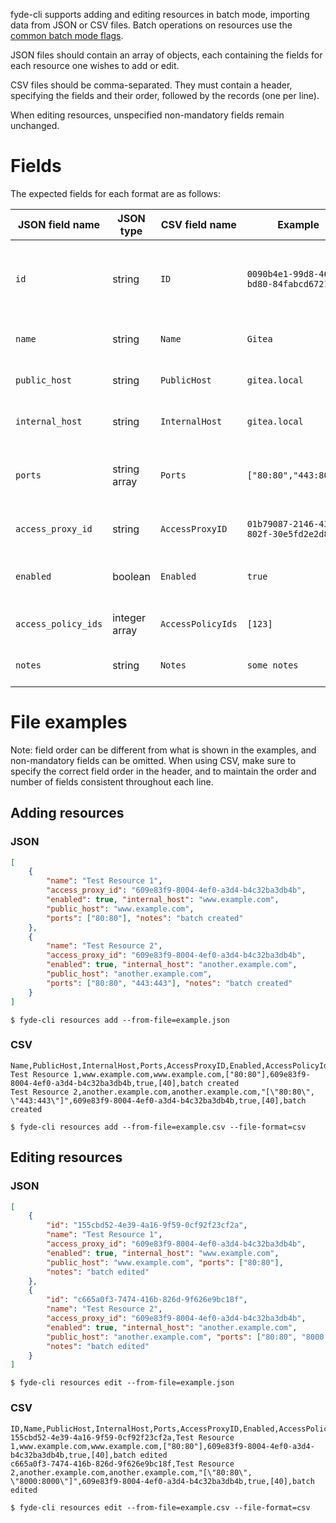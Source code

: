 fyde-cli supports adding and editing resources in batch mode, importing data from JSON or CSV files.
Batch operations on resources use the [common batch mode flags](https://github.com/fyde/fyde-cli/wiki/Common-batch-mode-flags).

JSON files should contain an array of objects, each containing the fields for each resource one wishes to add or edit.

CSV files should be comma-separated.
They must contain a header, specifying the fields and their order, followed by the records (one per line).

When editing resources, unspecified non-mandatory fields remain unchanged.

# Fields

The expected fields for each format are as follows:

| JSON field name | JSON type | CSV field name | Example | Description | Mandatory
| --- | --- | --- | --- | --- | --- |
| `id` | string | `ID` | `0090b4e1-99d8-46c5-bd80-84fabcd67214` | ID of the resource to edit.<br>**Used only when editing** | When editing
| `name` | string | `Name` | `Gitea` | Name of the resource | When adding
| `public_host` | string | `PublicHost` | `gitea.local` | Public host of the resource | When adding
| `internal_host` | string | `InternalHost` | `gitea.local` | Internal host of the resource | When adding
| `ports` | string array | `Ports` | `["80:80","443:8080"]` | Port mappings. In CSV, surround by quotes | When adding
| `access_proxy_id` | string | `AccessProxyID` | `01b79087-2146-4399-802f-30e5fd2e2d8f` | Proxy ID for the resource | When adding
| `enabled` | boolean | `Enabled` | `true` | Whether the resource is enabled | When adding
| `access_policy_ids` | integer array | `AccessPolicyIds` | `[123]` | Resource access policy IDs | No
| `notes` | string | `Notes` | `some notes` | Notes on the resource | No

# File examples

Note: field order can be different from what is shown in the examples, and non-mandatory fields can be omitted.
When using CSV, make sure to specify the correct field order in the header, and to maintain the order and number of fields consistent throughout each line.

## Adding resources

### JSON

```json
[
    {
        "name": "Test Resource 1",
        "access_proxy_id": "609e83f9-8004-4ef0-a3d4-b4c32ba3db4b",
        "enabled": true, "internal_host": "www.example.com",
        "public_host": "www.example.com",
        "ports": ["80:80"], "notes": "batch created"        
    },
    {
        "name": "Test Resource 2",
        "access_proxy_id": "609e83f9-8004-4ef0-a3d4-b4c32ba3db4b",
        "enabled": true, "internal_host": "another.example.com",
        "public_host": "another.example.com",
        "ports": ["80:80", "443:443"], "notes": "batch created"
    }
]
```

`$ fyde-cli resources add --from-file=example.json`

### CSV

```
Name,PublicHost,InternalHost,Ports,AccessProxyID,Enabled,AccessPolicyIds,Notes
Test Resource 1,www.example.com,www.example.com,["80:80"],609e83f9-8004-4ef0-a3d4-b4c32ba3db4b,true,[40],batch created
Test Resource 2,another.example.com,another.example.com,"[\"80:80\", \"443:443\"]",609e83f9-8004-4ef0-a3d4-b4c32ba3db4b,true,[40],batch created
```

`$ fyde-cli resources add --from-file=example.csv --file-format=csv`

## Editing resources

### JSON

```json
[
    {
        "id": "155cbd52-4e39-4a16-9f59-0cf92f23cf2a",
        "name": "Test Resource 1",
        "access_proxy_id": "609e83f9-8004-4ef0-a3d4-b4c32ba3db4b",
        "enabled": true, "internal_host": "www.example.com",
        "public_host": "www.example.com", "ports": ["80:80"],
        "notes": "batch edited"        
    },
    {
        "id": "c665a0f3-7474-416b-826d-9f626e9bc18f",
        "name": "Test Resource 2",
        "access_proxy_id": "609e83f9-8004-4ef0-a3d4-b4c32ba3db4b",
        "enabled": true, "internal_host": "another.example.com",
        "public_host": "another.example.com", "ports": ["80:80", "8000:8000"],
        "notes": "batch edited"
    }
]
```

`$ fyde-cli resources edit --from-file=example.json`

### CSV

```
ID,Name,PublicHost,InternalHost,Ports,AccessProxyID,Enabled,AccessPolicyIds,Notes
155cbd52-4e39-4a16-9f59-0cf92f23cf2a,Test Resource 1,www.example.com,www.example.com,["80:80"],609e83f9-8004-4ef0-a3d4-b4c32ba3db4b,true,[40],batch edited
c665a0f3-7474-416b-826d-9f626e9bc18f,Test Resource 2,another.example.com,another.example.com,"[\"80:80\", \"8000:8000\"]",609e83f9-8004-4ef0-a3d4-b4c32ba3db4b,true,[40],batch edited
```

`$ fyde-cli resources edit --from-file=example.csv --file-format=csv`